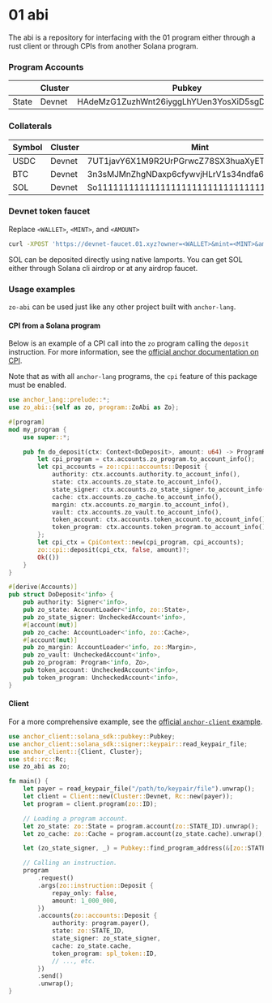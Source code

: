 # 01 abi 

The abi is a repository for interfacing with the 01 program either through a rust client or through CPIs from another Solana program.

### Program Accounts
|       | Cluster | Pubkey                                       |
| ----- |---------|----------------------------------------------|
| State | Devnet  | HAdeMzG1ZuzhWnt26iyggLhYUen3YosXiD5sgDXJoNDY |

### Collaterals
| Symbol      | Cluster | Mint                                         | Decimals |
| ----------- | ------- | -------------------------------------------- | -------- |
| USDC        | Devnet  | 7UT1javY6X1M9R2UrPGrwcZ78SX3huaXyETff5hm5YdX | 6        |
| BTC         | Devnet  | 3n3sMJMnZhgNDaxp6cfywvjHLrV1s34ndfa6xAaYvpRs | 6        |
| SOL         | Devnet  | So11111111111111111111111111111111111111112  | 9        |

### Devnet token faucet
Replace `<WALLET>`, `<MINT>`, and `<AMOUNT>`

```bash 
curl -XPOST 'https://devnet-faucet.01.xyz?owner=<WALLET>&mint=<MINT>&amount=<AMOUNT>'
```

SOL can be deposited directly using native lamports. You can get SOL either through Solana cli airdrop or at any airdrop faucet.

### Usage examples

`zo-abi` can be used just like any other project built with `anchor-lang`.

#### CPI from a Solana program

Below is an example of a CPI call into the `zo` program calling the `deposit` instruction. For more information, see the
[official anchor documentation on CPI](https://project-serum.github.io/anchor/tutorials/tutorial-3.html).

Note that as with all `anchor-lang` programs, the `cpi` feature of this package must be enabled.

```rust
use anchor_lang::prelude::*;
use zo_abi::{self as zo, program::ZoAbi as Zo};

#[program]
mod my_program {
    use super::*;

    pub fn do_deposit(ctx: Context<DoDeposit>, amount: u64) -> ProgramResult {
        let cpi_program = ctx.accounts.zo_program.to_account_info();
        let cpi_accounts = zo::cpi::accounts::Deposit {
            authority: ctx.accounts.authority.to_account_info(),
            state: ctx.accounts.zo_state.to_account_info(),
            state_signer: ctx.accounts.zo_state_signer.to_account_info(),
            cache: ctx.accounts.zo_cache.to_account_info(),
            margin: ctx.accounts.zo_margin.to_account_info(),
            vault: ctx.accounts.zo_vault.to_account_info(),
            token_account: ctx.accounts.token_account.to_account_info(),
            token_program: ctx.accounts.token_program.to_account_info(),
        };
        let cpi_ctx = CpiContext::new(cpi_program, cpi_accounts);
        zo::cpi::deposit(cpi_ctx, false, amount)?;
        Ok(())
    }
}

#[derive(Accounts)]
pub struct DoDeposit<'info> {
    pub authority: Signer<'info>,
    pub zo_state: AccountLoader<'info, zo::State>,
    pub zo_state_signer: UncheckedAccount<'info>,
    #[account(mut)]
    pub zo_cache: AccountLoader<'info, zo::Cache>,
    #[account(mut)]
    pub zo_margin: AccountLoader<'info, zo::Margin>,
    pub zo_vault: UncheckedAccount<'info>,
    pub zo_program: Program<'info, Zo>,
    pub token_account: UncheckedAccount<'info>,
    pub token_program: UncheckedAccount<'info>,
}
```

#### Client

For a more comprehensive example, see the
[official `anchor-client` example](https://github.com/project-serum/anchor/blob/master/client/example/src/main.rs).

```rust
use anchor_client::solana_sdk::pubkey::Pubkey;
use anchor_client::solana_sdk::signer::keypair::read_keypair_file;
use anchor_client::{Client, Cluster};
use std::rc::Rc;
use zo_abi as zo;

fn main() {
    let payer = read_keypair_file("/path/to/keypair/file").unwrap();
    let client = Client::new(Cluster::Devnet, Rc::new(payer));
    let program = client.program(zo::ID);

    // Loading a program account.
    let zo_state: zo::State = program.account(zo::STATE_ID).unwrap();
    let zo_cache: zo::Cache = program.account(zo_state.cache).unwrap();

    let (zo_state_signer, _) = Pubkey::find_program_address(&[zo::STATE_ID.as_ref()], &zo::ID);

    // Calling an instruction.
    program
        .request()
        .args(zo::instruction::Deposit {
            repay_only: false,
            amount: 1_000_000,
        })
        .accounts(zo::accounts::Deposit {
            authority: program.payer(),
            state: zo::STATE_ID,
            state_signer: zo_state_signer,
            cache: zo_state.cache,
            token_program: spl_token::ID,
            // ..., etc.
        })
        .send()
        .unwrap();
}
```
